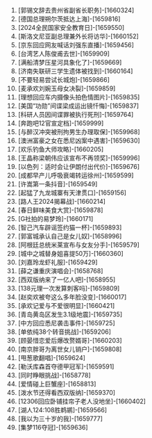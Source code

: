 
1. [郭锡文辞去贵州省副省长职务]-[1660324]
1. [德国总理朔尔茨抵达上海]-[1659816]
1. [2024全民国家安全教育日]-[1659550]
1. [斯洛文尼亚副总理兼外长将访华]-[1660152]
1. [京东回应网友喊话刘强东直播]-[1659456]
1. [台湾艺人陈俊甫去世]-[1659909]
1. [满船清梦压星河具象化了]-[1659669]
1. [济南失联研三学生遗体被找到]-[1660164]
1. [不要轻易尝试长城炮]-[1659866]
1. [麦承欢刘婉玉母女决裂]-[1659859]
1. [理想回应车内摄像头拍色情图片]-[1659835]
1. [美国“功勋”间谍梁成运出镜忏悔]-[1659837]
1. [科研人员因间谍罪被执行死刑]-[1659764]
1. [奔跑吧12官宣定档]-[1659999]
1. [与醉汉冲突被刑拘男生办理取保]-[1659968]
1. [澳洲富豪之女在悉尼凶案中遇害]-[1659630]
1. [欢乐钓鱼大师攻略]-[1660205]
1. [王晶称梁朝伟应该宣布不再领奖]-[1659996]
1. [以色列：适时会让伊朗付出代价]-[1659676]
1. [成都早产儿呼吸衰竭转运徐州]-[1659599]
1. [许嵩第一条抖音]-[1659549]
1. [起猛了九龙城寨有天津贯口]-[1659156]
1. [路人王2024揭幕战]-[1660214]
1. [春日鲜味美食大赏]-[1659878]
1. [G社拍的易梦玲]-[1660171]
1. [智己汽车辟谣签约猫一杯]-[1659893]
1. [郭富城承认自己是女儿奴]-[1658996]
1. [阿根廷总统米莱宣布与女友分手]-[1659579]
1. [城中之城替身姐喜提50万]-[1660360]
1. [刘嘉玲龙虾礼服]-[1659429]
1. [薛之谦重庆演唱会]-[1658768]
1. [西双版纳来了一亿人吧]-[1658955]
1. [138元理一次发算刺客吗]-[1659809]
1. [赵奕欢被夸这么多年脸没变]-[1660017]
1. [承欢记爱与不爱很明显]-[1660421]
1. [青岛黄岛区发生3.1级地震]-[1659735]
1. [中方回应悉尼袭击事件]-[1659725]
1. [单依纯38个转音挑战]-[1659206]
1. [顾晏惜恋爱后爆改赘婿哥]-[1660203]
1. [南京胖哥为离世女儿销户]-[1659808]
1. [甩葱歌翻唱]-[1659624]
1. [勒沃库森首夺德甲冠军]-[1659591]
1. [同时睁眼挑战]-[1658778]
1. [爱情碰上巨蟹座]-[1658813]
1. [泼水节还得看西双版纳]-[1659370]
1. [12306回应卧铺挂帘子老人没地坐]-[1660402]
1. [湖人124:108胜鹈鹕]-[1659566]
1. [我以为三十岁的我]-[1659777]
1. [集梦116夺冠]-[1659636]
